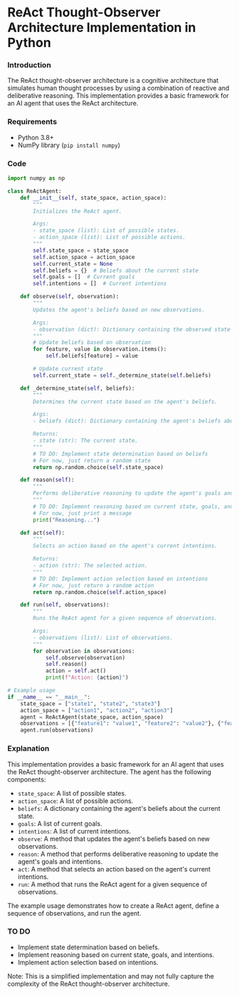 **ReAct Thought-Observer Architecture Implementation in Python**
=================================================================

### Introduction

The ReAct thought-observer architecture is a cognitive architecture that simulates human thought processes by using a combination of reactive and deliberative reasoning. This implementation provides a basic framework for an AI agent that uses the ReAct architecture.

### Requirements

* Python 3.8+
* NumPy library (`pip install numpy`)

### Code

```python
import numpy as np

class ReActAgent:
    def __init__(self, state_space, action_space):
        """
        Initializes the ReAct agent.

        Args:
        - state_space (list): List of possible states.
        - action_space (list): List of possible actions.
        """
        self.state_space = state_space
        self.action_space = action_space
        self.current_state = None
        self.beliefs = {}  # Beliefs about the current state
        self.goals = []  # Current goals
        self.intentions = []  # Current intentions

    def observe(self, observation):
        """
        Updates the agent's beliefs based on new observations.

        Args:
        - observation (dict): Dictionary containing the observed state features.
        """
        # Update beliefs based on observation
        for feature, value in observation.items():
            self.beliefs[feature] = value

        # Update current state
        self.current_state = self._determine_state(self.beliefs)

    def _determine_state(self, beliefs):
        """
        Determines the current state based on the agent's beliefs.

        Args:
        - beliefs (dict): Dictionary containing the agent's beliefs about the current state.

        Returns:
        - state (str): The current state.
        """
        # TO DO: Implement state determination based on beliefs
        # For now, just return a random state
        return np.random.choice(self.state_space)

    def reason(self):
        """
        Performs deliberative reasoning to update the agent's goals and intentions.
        """
        # TO DO: Implement reasoning based on current state, goals, and intentions
        # For now, just print a message
        print("Reasoning...")

    def act(self):
        """
        Selects an action based on the agent's current intentions.

        Returns:
        - action (str): The selected action.
        """
        # TO DO: Implement action selection based on intentions
        # For now, just return a random action
        return np.random.choice(self.action_space)

    def run(self, observations):
        """
        Runs the ReAct agent for a given sequence of observations.

        Args:
        - observations (list): List of observations.
        """
        for observation in observations:
            self.observe(observation)
            self.reason()
            action = self.act()
            print(f"Action: {action}")

# Example usage
if __name__ == "__main__":
    state_space = ["state1", "state2", "state3"]
    action_space = ["action1", "action2", "action3"]
    agent = ReActAgent(state_space, action_space)
    observations = [{"feature1": "value1", "feature2": "value2"}, {"feature1": "value3", "feature2": "value4"}]
    agent.run(observations)
```

### Explanation

This implementation provides a basic framework for an AI agent that uses the ReAct thought-observer architecture. The agent has the following components:

* `state_space`: A list of possible states.
* `action_space`: A list of possible actions.
* `beliefs`: A dictionary containing the agent's beliefs about the current state.
* `goals`: A list of current goals.
* `intentions`: A list of current intentions.
* `observe`: A method that updates the agent's beliefs based on new observations.
* `reason`: A method that performs deliberative reasoning to update the agent's goals and intentions.
* `act`: A method that selects an action based on the agent's current intentions.
* `run`: A method that runs the ReAct agent for a given sequence of observations.

The example usage demonstrates how to create a ReAct agent, define a sequence of observations, and run the agent.

### TO DO

* Implement state determination based on beliefs.
* Implement reasoning based on current state, goals, and intentions.
* Implement action selection based on intentions.

Note: This is a simplified implementation and may not fully capture the complexity of the ReAct thought-observer architecture.